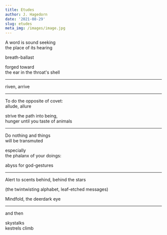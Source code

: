 ```yaml
---
title: Etudes
author: J. Hagedorn
date: '2021-08-29'
slug: etudes
meta_img: /images/image.jpg
---
```


A word is sound seeking  
the place of its hearing  

breath-ballast  

forged toward  
the ear in the throat's shell  

* * *  

riven, arrive

* * *  

To do the opposite of covet:  
allude, allure  

strive the path into being,  
hunger until you taste of animals  

* * *  

Do nothing and things  
will be transmuted  

especially  
the phalanx of your doings:  

abyss for god-gestures

* * *  

Alert to scents behind, behind the stars  

(the twintwisting alphabet, leaf-etched messages)  

Mindfold, the deerdark eye  

* * *  

and then

skystalks  
kestrels climb



